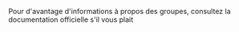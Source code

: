 Pour d'avantage d'informations à propos des groupes, consultez la documentation officielle s'il vous plait
